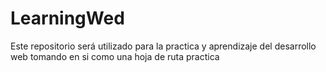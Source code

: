 # LearningWed
Este repositorio será utilizado para la practica y aprendizaje del desarrollo web tomando en si como una hoja de ruta practica
